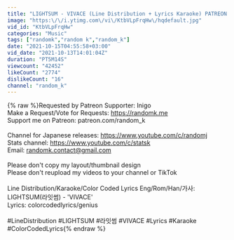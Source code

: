 ```yaml
---
title: "LIGHTSUM - VIVACE (Line Distribution + Lyrics Karaoke) PATREON REQUESTED"
image: "https:\/\/i.ytimg.com\/vi\/KtbVLpFrqHw\/hqdefault.jpg"
vid_id: "KtbVLpFrqHw"
categories: "Music"
tags: ["randomk","random k","random_k"]
date: "2021-10-15T04:55:58+03:00"
vid_date: "2021-10-13T14:01:04Z"
duration: "PT5M14S"
viewcount: "42452"
likeCount: "2774"
dislikeCount: "16"
channel: "random_k"
---
```

{% raw %}Requested by Patreon Supporter: Inigo<br />Make a Request/Vote for Requests: <a rel="nofollow" target="blank" href="https://randomk.me">https://randomk.me</a><br />Support me on Patreon: patreon.com/random_k<br /><br />Channel for Japanese releases: <a rel="nofollow" target="blank" href="https://www.youtube.com/c/randomj">https://www.youtube.com/c/randomj</a><br />Stats channel: <a rel="nofollow" target="blank" href="https://www.youtube.com/c/statsk">https://www.youtube.com/c/statsk</a><br />Email: randomk.contact@gmail.com<br /><br />Please don't copy my layout/thumbnail design<br />Please don't reupload my videos to your channel or TikTok<br /><br />Line Distribution/Karaoke/Color Coded Lyrics Eng/Rom/Han/가사: LIGHTSUM(라잇썸) - 'VIVACE' <br />Lyrics: colorcodedlyrics/genius<br /><br />#LineDistribution #LIGHTSUM #라잇썸 #VIVACE #Lyrics #Karaoke #ColorCodedLyrics{% endraw %}
